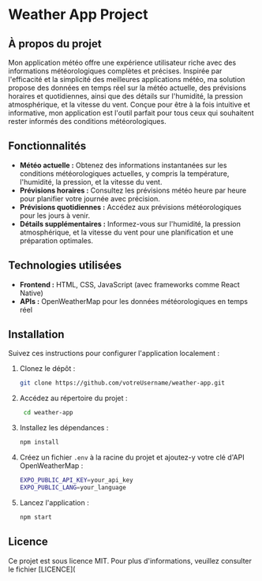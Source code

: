 # Weather App Project

## À propos du projet

Mon application météo offre une expérience utilisateur riche avec des informations météorologiques complètes et précises. Inspirée par l'efficacité et la simplicité des meilleures applications météo, ma solution propose des données en temps réel sur la météo actuelle, des prévisions horaires et quotidiennes, ainsi que des détails sur l'humidité, la pression atmosphérique, et la vitesse du vent. Conçue pour être à la fois intuitive et informative, mon application est l'outil parfait pour tous ceux qui souhaitent rester informés des conditions météorologiques.

## Fonctionnalités

- **Météo actuelle :** Obtenez des informations instantanées sur les conditions météorologiques actuelles, y compris la température, l'humidité, la pression, et la vitesse du vent.
- **Prévisions horaires :** Consultez les prévisions météo heure par heure pour planifier votre journée avec précision.
- **Prévisions quotidiennes :** Accédez aux prévisions météorologiques pour les jours à venir.
- **Détails supplémentaires :** Informez-vous sur l'humidité, la pression atmosphérique, et la vitesse du vent pour une planification et une préparation optimales.

[//]: # (- **Interface utilisateur conviviale :** Profitez d'une navigation facile et d'une conception visuelle agréable pour accéder rapidement aux informations dont vous avez besoin.)

## Technologies utilisées

- **Frontend :** HTML, CSS, JavaScript (avec frameworks comme React Native)
- **APIs :** OpenWeatherMap pour les données météorologiques en temps réel

## Installation

Suivez ces instructions pour configurer l'application localement :

1. Clonez le dépôt :
   ```bash
   git clone https://github.com/votreUsername/weather-app.git
    ```
2. Accédez au répertoire du projet :
   ```bash
    cd weather-app
    ```
3. Installez les dépendances :
    ```bash
    npm install
    ```
4. Créez un fichier `.env` à la racine du projet et ajoutez-y votre clé d'API OpenWeatherMap :
    ```bash
    EXPO_PUBLIC_API_KEY=your_api_key
    EXPO_PUBLIC_LANG=your_language
    ```
5. Lancez l'application :
    ```bash
    npm start
    ```

## Licence

Ce projet est sous licence MIT. Pour plus d'informations, veuillez consulter le fichier [LICENCE](
